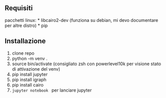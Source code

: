 ## Requisiti
pacchetti linux:
    * libcairo2-dev (funziona su debian, mi devo documentare per altre distro)
    * pip 
## Installazione
1. clone repo
2. python -m venv . 
3. source bin/activate (consigliato zsh con 
    powerlevel10k per visione stato di attivazione del venv)
4. pip install jupyter 
5. pip install igraph
6. pip install cairo
7. `jupyter notebook ` per lanciare jupyter
